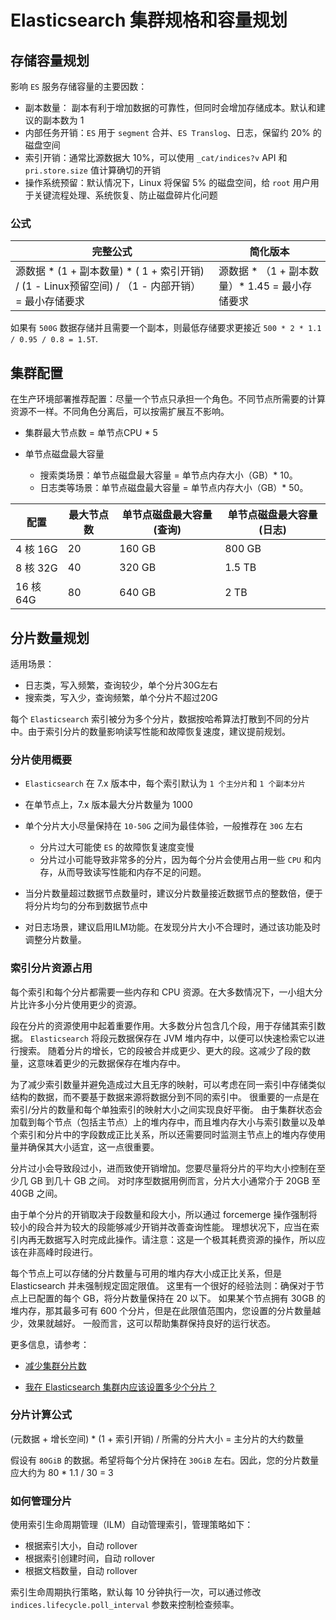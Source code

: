 # Elasticsearch 集群规格和容量规划

## 存储容量规划

影响 `ES` 服务存储容量的主要因数：

- 副本数量： 副本有利于增加数据的可靠性，但同时会增加存储成本。默认和建议的副本数为 1
- 内部任务开销：`ES` 用于 `segment` 合并、`ES Translog`、日志，保留约 20% 的磁盘空间
- 索引开销：通常比源数据大 10%，可以使用 `_cat/indices?v` API 和 `pri.store.size` 值计算确切的开销
- 操作系统预留：默认情况下，Linux 将保留 5% 的磁盘空间，给 `root` 用户用于关键流程处理、系统恢复、防止磁盘碎片化问题

### 公式

完整公式 | 简化版本
---|---
源数据 * (1 + 副本数量) * ( 1 + 索引开销) / (1 - Linux预留空间) / （1 - 内部开销） = 最小存储要求 | 源数据 * （1 + 副本数量）* 1.45 = 最小存储要求

如果有 `500G` 数据存储并且需要一个副本，则最低存储要求更接近 `500 * 2 * 1.1 / 0.95 / 0.8 = 1.5T`.

## 集群配置

在生产环境部署推荐配置：尽量一个节点只承担一个角色。不同节点所需要的计算资源不一样。不同角色分离后，可以按需扩展互不影响。

- 集群最大节点数 = 单节点CPU * 5
- 单节点磁盘最大容量

    - 搜索类场景：单节点磁盘最大容量 = 单节点内存大小（GB）* 10。
    - 日志类等场景：单节点磁盘最大容量 = 单节点内存大小（GB）* 50。

配置 | 最大节点数 | 单节点磁盘最大容量(查询) | 单节点磁盘最大容量(日志)
---|---|--|--
4 核 16G | 20 | 160 GB | 800 GB
8 核 32G | 40 | 320 GB | 1.5 TB
16 核 64G | 80 | 640 GB | 2 TB

## 分片数量规划

适用场景：

- 日志类，写入频繁，查询较少，单个分片30G左右
- 搜索类，写入少，查询频繁，单个分片不超过20G

每个 `Elasticsearch` 索引被分为多个分片，数据按哈希算法打散到不同的分片中。由于索引分片的数量影响读写性能和故障恢复速度，建议提前规划。

### 分片使用概要

- `Elasticsearch` 在 7.x 版本中，每个索引默认为 `1 个主分片`和 `1 个副本分片`
- 在单节点上，7.x 版本最大分片数量为 1000
- 单个分片大小尽量保持在 `10-50G` 之间为最佳体验，一般推荐在 `30G` 左右

    - 分片过大可能使 `ES` 的故障恢复速度变慢
    - 分片过小可能导致非常多的分片，因为每个分片会使用占用一些 `CPU` 和内存，从而导致读写性能和内存不足的问题。
  
- 当分片数量超过数据节点数量时，建议分片数量接近数据节点的整数倍，便于将分片均匀的分布到数据节点中
- 对日志场景，建议启用ILM功能。在发现分片大小不合理时，通过该功能及时调整分片数量。

### 索引分片资源占用

每个索引和每个分片都需要一些内存和 CPU 资源。在大多数情况下，一小组大分片比许多小分片使用更少的资源。

段在分片的资源使用中起着重要作用。大多数分片包含几个段，用于存储其索引数据。
`Elasticsearch` 将段元数据保存在 JVM 堆内存中，以便可以快速检索它以进行搜索。
随着分片的增长，它的段被合并成更少、更大的段。这减少了段的数量，这意味着更少的元数据保存在堆内存中。

为了减少索引数量并避免造成过大且无序的映射，可以考虑在同一索引中存储类似结构的数据，而不要基于数据来源将数据分到不同的索引中。
很重要的一点是在索引/分片的数量和每个单独索引的映射大小之间实现良好平衡。
由于集群状态会加载到每个节点（包括主节点）上的堆内存中，而且堆内存大小与索引数量以及单个索引和分片中的字段数成正比关系，所以还需要同时监测主节点上的堆内存使用量并确保其大小适宜，这一点很重要。

分片过小会导致段过小，进而致使开销增加。您要尽量将分片的平均大小控制在至少几 GB 到几十 GB 之间。
对时序型数据用例而言，分片大小通常介于 20GB 至 40GB 之间。

由于单个分片的开销取决于段数量和段大小，所以通过 forcemerge 操作强制将较小的段合并为较大的段能够减少开销并改善查询性能。
理想状况下，应当在索引内再无数据写入时完成此操作。请注意：这是一个极其耗费资源的操作，所以应该在非高峰时段进行。

每个节点上可以存储的分片数量与可用的堆内存大小成正比关系，但是 Elasticsearch 并未强制规定固定限值。
这里有一个很好的经验法则：确保对于节点上已配置的每个 GB，将分片数量保持在 20 以下。
如果某个节点拥有 30GB 的堆内存，那其最多可有 600 个分片，但是在此限值范围内，您设置的分片数量越少，效果就越好。
一般而言，这可以帮助集群保持良好的运行状态。

更多信息，请参考：

- [减少集群分片数](https://www.elastic.co/guide/en/elasticsearch/reference/7.17/size-your-shards.html#reduce-cluster-shard-count)

- [我在 Elasticsearch 集群内应该设置多少个分片？](https://www.elastic.co/cn/blog/how-many-shards-should-i-have-in-my-elasticsearch-cluster)

### 分片计算公式

(元数据 + 增长空间) * (1 + 索引开销) / 所需的分片大小 = 主分片的大约数量

假设有 `80GiB` 的数据。希望将每个分片保持在 `30GiB` 左右。因此，您的分片数量应大约为 80 * 1.1 / 30 = 3

### 如何管理分片

使用索引生命周期管理（ILM）自动管理索引，管理策略如下：

- 根据索引大小，自动 rollover
- 根据索引创建时间，自动 rollover
- 根据文档数量，自动 rollover

索引生命周期执行策略，默认每 10 分钟执行一次，可以通过修改 `indices.lifecycle.poll_interval` 参数来控制检查频率。
